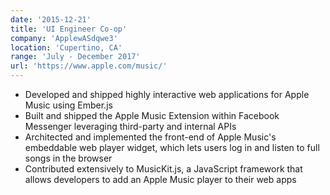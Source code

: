 ```yaml
---
date: '2015-12-21'
title: 'UI Engineer Co-op'
company: 'ApplewASdqwe3'
location: 'Cupertino, CA'
range: 'July - December 2017'
url: 'https://www.apple.com/music/'
---
```


- Developed and shipped highly interactive web applications for Apple Music using Ember.js
- Built and shipped the Apple Music Extension within Facebook Messenger leveraging third-party and internal APIs
- Architected and implemented the front-end of Apple Music's embeddable web player widget, which lets users log in and listen to full songs in the browser
- Contributed extensively to MusicKit.js, a JavaScript framework that allows developers to add an Apple Music player to their web apps